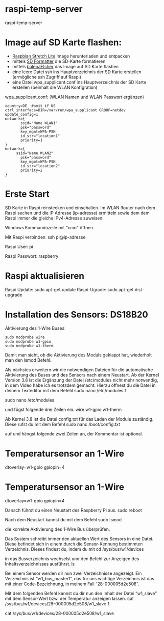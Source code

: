 # raspi-temp-server
raspi-temp-server


# Image auf SD Karte flashen:
- [Raspbian Stretch Lite](https://www.raspberrypi.org/downloads/raspbian/) Image herunterladen und entpacken
- mittels [SD Formatter](https://www.chip.de/downloads/SD-Formatter_72605634.html) die SD-Karte formatieren
- mittels [balenaEtcher](https://www.balena.io/etcher/) das Image auf SD Karte flashen
- eine leere Datei ssh ins Hauptverzeichnis der SD Karte erstellen (ermögliche ssh Zugriff auf Raspi)
- eine Datei wpa_supplicant.conf ins Hauptverzeichnis der SD Karte erstellen (beinhalt die WLAN Konfigration)

wpa_supplicant.conf: (WLAN Namen und WLAN Passwort ergänzen)
```
country=DE  #omit if US
ctrl_interface=DIR=/var/run/wpa_supplicant GROUP=netdev
update_config=1
network={
       ssid="Name WLAN1"
       psk="password"
       key_mgmt=WPA-PSK
       id_str="location1"
       priority=1
}
network={
     ssid="Name WLAN2"
       psk="password"
       key_mgmt=WPA-PSK
       id_str="location2"
       priority=2
}
```

# Erste Start
SD Karte in Raspi reinstecken und einschalten.
Im WLAN Router nach dem Raspi suchen und die IP Adresse (ip-adresse) ermitteln sowie dem dem Raspi immer die gleiche IPv4-Adresse zuweisen.

Windows Kommandozeile mit "cmd" öffnen.

Mit Raspi verbinden: ssh pi@ip-adresse

Raspi User: pi

Raspi Passwort: raspberry

# Raspi aktualisieren
Raspi Update: sudo apt-get update
Raspi-Ugrade: sudo apt-get dist-upgrade

# Installation des Sensors: DS18B20
Aktivierung des 1-Wire Buses:
```
sudo modprobe wire 
sudo modprobe w1-gpio 
sudo modprobe w1-therm	
```

Damit man sieht, ob die Aktivierung des Moduls geklappt hat, wiederholt man den lsmod Befehl.

Als nächstes erweitern wir die notwendigen Dateien für die automatische Aktivierung des Buses und des Sensors nach einem Neustart. Ab der Kernel Version 3.8 ist die Ergänzung der Datei /etc/modules nicht mehr notwendig, in dem Video habe ich es trotzdem gemacht. Hierzu öffnest du die Datei in deinem Texteditor mit dem Befehl
sudo nano /etc/modules
1
	
sudo nano /etc/modules

und fügst folgende drei Zeilen ein.
wire
w1-gpio
w1-therm

Ab Kernel 3.8 ist die Datei config.txt für das Laden der Module zuständig. Diese rufst du mit dem Befehl
sudo nano /boot/config.txt

auf und hängst folgende zwei Zeilen an, der Kommentar ist optional.
# Temperatursensor an 1-Wire
dtoverlay=w1-gpio
gpiopin=4
	
# Temperatursensor an 1-Wire
dtoverlay=w1-gpio
gpiopin=4

Danach führst du einen Neustart des Raspberry Pi aus.
sudo reboot


Nach dem Neustart kannst du mit dem Befehl
sudo lsmod

die korrekte Aktivierung des 1-Wire Bus überprüfen.

Das System schreibt immer den aktuellen Wert des Sensors in eine Datei. Diese befindet sich in einem durch die Sensor-Kennung bestimmten Verzeichnis. Dieses findest du, indem du mit
cd /sys/bus/w1/devices

in das Busverzeichnis wechselst und den Befehl zur Anzeigen des Inhaltsverzeichnisses ausführst.
ls


Bei einem Sensor werden dir nun zwei Verzeichnisse angezeigt. Ein Verzeichnis ist “w1_bus_master1”, das für uns wichtige Verzeichnis ist das mit einer Code-Bezeichnung, in meinem Fall “28-000005d2e508”.

Mit dem folgenden Befehl kannst du dir nun den Inhalt der Datei “w1_slave” mit dem Sensor-Wert bzw. der Temperatur anzeigen lassen.
cat /sys/bus/w1/devices/28-000005d2e508/w1_slave
1
	
cat /sys/bus/w1/devices/28-000005d2e508/w1_slave

 

